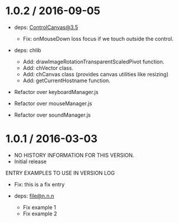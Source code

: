1.0.2 / 2016-09-05
===================
  * deps: ControlCanvas@3.5
    - Fix: onMouseDown loss focus if we touch outside the control.

  * deps: chlib
	- Add: drawImageRotationTransparentScaledPivot function.
	- Add: chVector class.
	- Add: chCanvas class (provides canvas utilities like resizing)
	- Add: getCurrentHostname function.

  * Refactor over keyboardManager.js
  
  * Refactor over mouseManager.js
  
  * Refactor over soundManager.js
  
1.0.1 / 2016-03-03
===================
  * NO HISTORY INFORMATION FOR THIS VERSION.
  * Initial release
  
ENTRY EXAMPLES TO USE IN VERSION LOG
  * Fix: this is a fix entry

  * deps: file@n.n.n
    - Fix example 1
    - Fix example 2


